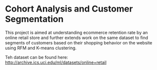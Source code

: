 # Cohort Analysis and Customer Segmentation
 
This project is aimed at understanding ecommerce retention rate by an online retail store and further extends work on the same dataset to find segments of customers based on their shopping behavior on the website using RFM and K-means clustering.

Teh dataset can be found here: http://archive.ics.uci.edu/ml/datasets/online+retail
